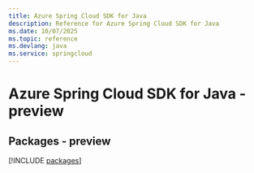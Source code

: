 ```yaml
---
title: Azure Spring Cloud SDK for Java
description: Reference for Azure Spring Cloud SDK for Java
ms.date: 10/07/2025
ms.topic: reference
ms.devlang: java
ms.service: springcloud
---
```

# Azure Spring Cloud SDK for Java - preview
## Packages - preview
[!INCLUDE [packages](spring-cloud-index.md)]